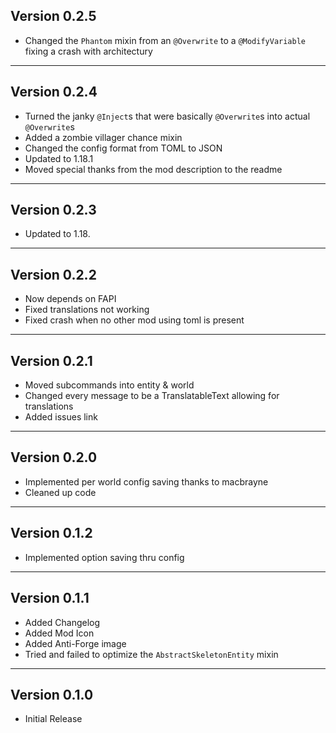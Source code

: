 Version 0.2.5
------------------------------------------------------
- Changed the `Phantom` mixin from an `@Overwrite` to a `@ModifyVariable` fixing a crash with architectury

------------------------------------------------------
Version 0.2.4
------------------------------------------------------
- Turned the janky `@Inject`s that were basically `@Overwrite`s into actual `@Overwrite`s
- Added a zombie villager chance mixin
- Changed the config format from TOML to JSON
- Updated to 1.18.1
- Moved special thanks from the mod description to the readme

------------------------------------------------------
Version 0.2.3
------------------------------------------------------
- Updated to 1.18.

------------------------------------------------------
Version 0.2.2
------------------------------------------------------
 - Now depends on FAPI
 - Fixed translations not working
 - Fixed crash when no other mod using toml is present

------------------------------------------------------
Version 0.2.1
------------------------------------------------------
 - Moved subcommands into entity & world
 - Changed every message to be a TranslatableText allowing for translations
 - Added issues link

------------------------------------------------------
Version 0.2.0
------------------------------------------------------
 - Implemented per world config saving thanks to macbrayne
 - Cleaned up code

------------------------------------------------------
Version 0.1.2
------------------------------------------------------
 - Implemented option saving thru config

------------------------------------------------------
Version 0.1.1
------------------------------------------------------
 - Added Changelog
 - Added Mod Icon
 - Added Anti-Forge image
 - Tried and failed to optimize the `AbstractSkeletonEntity` mixin

------------------------------------------------------
Version 0.1.0
------------------------------------------------------
 - Initial Release